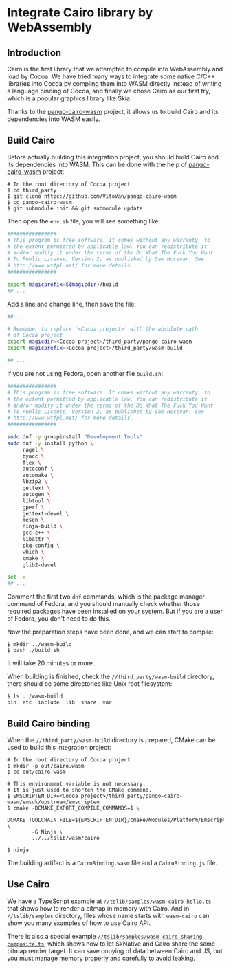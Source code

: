 # Integrate Cairo library by WebAssembly

## Introduction
Cairo is the first library that we attempted to compile into WebAssembly
and load by Cocoa. We have tried many ways to integrate some native C/C++
libraries into Cocoa by compling them into WASM directly instead of writing
a language binding of Cocoa, and finally we chose Cairo as our first try,
which is a popular graphics library like Skia.

Thanks to the [pango-cairo-wasm](https://github.com/VitoVan/pango-cairo-wasm)
project, it allows us to build Cairo and its dependencies into WASM easily.

## Build Cairo
Before actually building this integration project, you should build Cairo
and its dependencies into WASM. This can be done with the help of
[pango-cairo-wasm](https://github.com/VitoVan/pango-cairo-wasm) project:

```shell
# In the root directory of Cocoa project
$ cd third_party
$ git clone https://github.com/VitoVan/pango-cairo-wasm
$ cd pango-cairo-wasm
$ git submodule init && git submodule update
```

Then open the `env.sh` file, you will see something like:
```bash
################
# This program is free software. It comes without any warranty, to
# the extent permitted by applicable law. You can redistribute it
# and/or modify it under the terms of the Do What The Fuck You Want
# To Public License, Version 2, as published by Sam Hocevar. See
# http://www.wtfpl.net/ for more details.
################

export magicprefix=${magicdir}/build
## ...
```

Add a line and change line, then save the file:
```bash
## ...

# Remember to replace `<Cocoa project>` with the absolute path
# of Cocoa project
export magicdir=<Cocoa project>/third_party/pango-cairo-wasm
export magicprefix=<Cocoa project>/third_party/wasm-build

## ...
```

If you are not using Fedora, open another file `build.sh`:
```bash
################
# This program is free software. It comes without any warranty, to
# the extent permitted by applicable law. You can redistribute it
# and/or modify it under the terms of the Do What The Fuck You Want
# To Public License, Version 2, as published by Sam Hocevar. See
# http://www.wtfpl.net/ for more details.
################

sudo dnf -y groupinstall "Development Tools"
sudo dnf -y install python \
     ragel \
     byacc \
     flex \
     autoconf \
     automake \
     lbzip2 \
     gettext \
     autogen \
     libtool \
     gperf \
     gettext-devel \
     meson \
     ninja-build \
     gcc-c++ \
     libattr \
     pkg-config \
     which \
     cmake \
     glib2-devel

set -x
## ...
```

Comment the first two `dnf` commands, which is the package manager command of
Fedora, and you should manually check whether those required packages have been
installed on your system. But if you are a user of Fedora, you don't need to do
this.

Now the preparation steps have been done, and we can start to compile:
```shell
$ mkdir ../wasm-build
$ bash ./build.sh
```

It will take 20 minutes or more.

When building is finished, check the `//third_party/wasm-build` directory,
there should be some directories like Unix root filesystem:

```shell
$ ls ../wasm-build
bin  etc  include  lib  share  var
```

## Build Cairo binding
When the `//third_party/wasm-build` directory is prepared, CMake can be used
to build this integration project:

```shell
# In the root directory of Cocoa project
$ mkdir -p out/cairo.wasm
$ cd out/cairo.wasm

# This environment variable is not necessary.
# It is just used to shorten the CMake command.
$ EMSCRIPTEN_DIR=<Cocoa project>/third_party/pango-cairo-wasm/emsdk/upstream/emscripten
$ cmake -DCMAKE_EXPORT_COMPILE_COMMANDS=1 \
        -DCMAKE_TOOLCHAIN_FILE=${EMSCRIPTEN_DIR}/cmake/Modules/Platform/Emscripten.cmake \
        -G Ninja \
        ../../tslib/wasm/cairo

$ ninja
```

The building artifact is a `CairoBinding.wasm` file and a `CairoBinding.js` file.

## Use Cairo
We have a TypeScript example at [`//tslib/samples/wasm-cairo-hello.ts`](../../samples/wasm-cairo-hello.ts)
that shows how to render a bitmap in memory with Cairo.
And in `//tslib/samples` directory, files whose name starts with `wasm-cairo`
can show you many examples of how to use Cairo API.

There is also a special example
[`//tslib/samples/wasm-cairo-sharing-composite.ts`](../../samples/wasm-cairo-sharing-composite.ts),
which shows how to let SkNative and Cairo share the same bitmap
render target. It can save copying of data between Cairo and JS,
but you must manage memory properly and carefully to avoid leaking.
